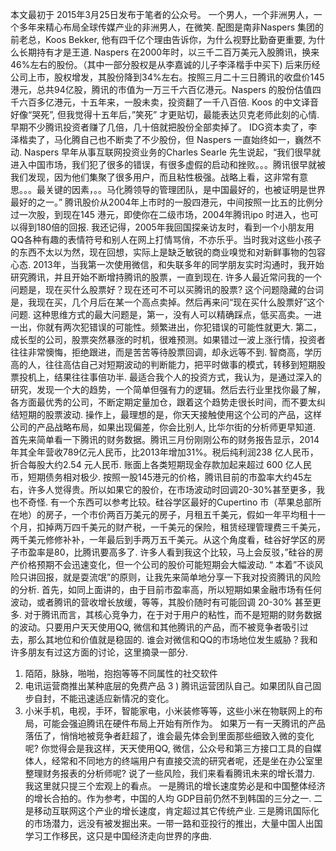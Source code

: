 本文最初于 2015年3月25日发布于笔者的公众号。
一个男人，一个非洲男人，一个多年来精心布局全球传媒产业的非洲男人，在微笑.
配图是南非Naspers 集团的前老总，Koos Bekker, 他有四千亿个理由告诉你，为什么视野比勤奋更重要, 为什么长期持有才是王道.
Naspers 在2000年时，以三千二百万美元入股腾讯，换来46%左右的股份。（其中一部分股权是从李嘉诚的儿子李泽楷手中买下) 后来历经公司上市，股权增发，其股份降到34%左右。按照三月二十三日腾讯的收盘价145 港元，总共94亿股，腾讯的市值为一万三千六百亿港元。Naspers 的股份估值四千六百多亿港元，十五年来，一股未卖，投资翻了一千八百倍.
Koos 的中文译音好像“哭死”, 但我觉得十五年后，”笑死” 才更贴切，最能表达贝克老师此刻的心情.
早期不少腾讯投资者赚了几倍，几十倍就把股份全部卖掉了。 IDG资本卖了，李泽楷卖了，马化腾自己也不断卖了不少股份，但 Naspers 一直始终如一，巍然不动.
Naspers 早年从事互联网投资业务的Charles Searle 先生说起，“我们很早就进入中国市场，我们犯了很多的错误，有很多虚假的启动和挫败。。。腾讯很早就被我们发现，因为他们集聚了很多用户，而且粘性极强。战略上看，这非常有意思。。。最关键的因素，。。马化腾领导的管理团队，是中国最好的，也被证明是世界最好的之一。”
腾讯股价从2004年上市时的一股四港元，中间按照一比五的比例分过一次股，到现在145 港元，即使你在二级市场，2004年腾讯ipo 时进入，也可以得到180倍的回报.
我还记得，2005年我回国探亲访友时，看到一个小朋友用QQ各种有趣的表情符号和别人在网上打情骂俏，不亦乐乎。当时我对这些小孩子的东西不太以为然，现在回想，实际上是缺乏敏锐的商业嗅觉和对新鲜事物的包容心态.
2013年，当我第一次使用微信，和失联多年的同学朋友实时沟通时，我开始研究腾讯，并且开始不断增持腾讯的股票，一直到现在.
许多人最近常问我的一个问题是，现在买什么股票好？现在还可不可以买腾讯的股票?
这个问题隐藏的台词是，我现在买，几个月后在某一个高点卖掉。然后再来问“现在买什么股票好”这个问题.
这种思维方式的最大问题是，第一，没有人可以精确踩点，低买高卖。一进一出，你就有两次犯错误的可能性。频繁进出，你犯错误的可能性就更大.
第二，成长型的公司，股票突然暴涨的时机，很难预测。如果错过一波上涨行情，投资者往往非常懊悔，拒绝跟进，而是苦苦等待股票回调，却永远等不到.
智商高，学历高的人，往往高估自己对短期波动的判断能力，把平时做事的模式，转移到短期股票投机上，结果往往事倍功半.
最适合我个人的投资方式，我认为，是通过深入的研究，发现一个大的趋势，一个简单但强有力的逻辑。然后去行业里找你最了解，各方面最优秀的公司，不断定期定量加仓，跟着这个趋势走很长时间，而不要太纠结短期的股票波动.
操作上，最理想的是，你天天接触使用这个公司的产品，这样公司的产品战略布局，如果出现偏差，你会比别人, 比华尔街的分析师更早知道.
首先来简单看一下腾讯的财务数据。腾讯三月份刚刚公布的财务报告显示，2014年其全年营收789亿元人民币，比2013年增加31%。税后纯利润238 亿人民币，折合每股大约2.54 元人民币.
账面上各类短期现金存款加起来超过 600 亿人民币，短期债务相对极少.
按照一股145港元的价格，腾讯目前的市盈率大约45左右，许多人觉得贵。所以如果它的股价，在市场波动时回调20-30%甚至更多，我也不奇怪.
有一个东西可以参考比较。硅谷学区最好的Cupertino 市（苹果总部所在地）的房子，一个市价两百万美元的房子，月租五千美元，假如一年平均租十一个月，扣掉两万四千美元的财产税，一千美元的保险，租赁经理管理费三千美元，两千美元修修补补，一年最后到手两万五千美元。从这个角度看，硅谷好学区的房子市盈率是80，比腾讯要高多了.
许多人看到我这个比较，马上会反驳，”硅谷的房产价格预期不会迅速变化，但一个公司的股价可能短期会大幅波动. “
本着”不谈风险只讲回报，就是耍流氓”的原则，让我先来简单地分享一下我对投资腾讯的风险的分析.
首先，如同上面讲的，由于目前市盈率高，所以短期如果金融市场有任何波动，或者腾讯的营收增长放缓，等等，其股价随时有可能回调 20-30% 甚至更多.
对于腾讯而言，其核心竞争力，在于对于用户的粘性，而不是短期的财务数据的波动。只要用户天天使用QQ, 微信和其他腾讯的产品，而不被竞争者吸引过去，那么其地位和价值就是稳固的.
谁会对微信和QQ的市场地位发生威胁？我和许多朋友有过这方面的讨论，这里摘录一部分.
1) 陌陌，脉脉，啪啪，抱抱等等不同属性的社交软件
2) 电讯运营商推出某种底层的免费产品
3 ) 腾讯运营团队自己。如果团队自己固步自封，不能迅速适应新情况的变化。
4) 小米手机，电视，手环，智能家电，小米装修等等，这些小米在物联网上的布局，可能会强迫腾讯在硬件布局上开始有所作为。
如果万一有一天腾讯的产品落伍了，悄悄地被竞争者赶超了，谁会最先体会到里面那些细致入微的变化呢?
你觉得会是我这样，天天使用QQ, 微信，公众号和第三方接口工具的自媒体人，经常和不同地方的终端用户有直接交流的研究者呢，还是坐在办公室里整理财务报表的分析师呢?
说了一些风险，我们来看看腾讯未来的增长潜力.
我这里就只提三个宏观上的看点。
一是腾讯的增长速度势必是和中国整体经济的增长合拍的。作为参考，中国的人均 GDP目前仍然不到韩国的三分之一.
二是移动互联网这个产业的增长速度，肯定超过其它传统产业.
三是腾讯国际化的市场潜力，远没有被发掘出来。一带一路和亚投行的推出，大量中国人出国学习工作移民，这只是中国经济走向世界的序曲.
